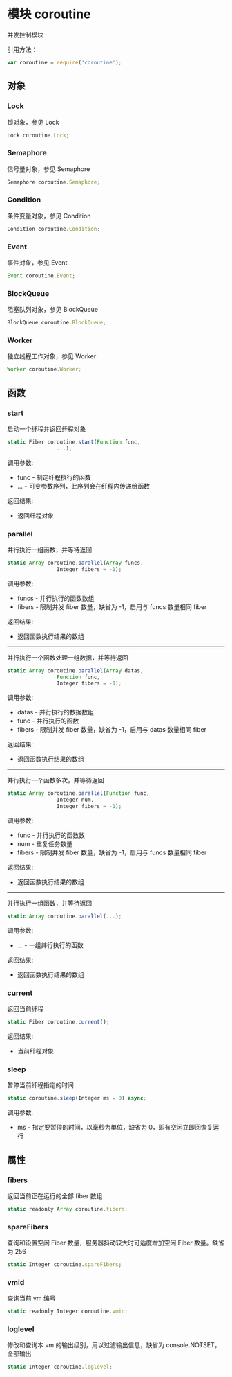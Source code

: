 # 模块 coroutine
并发控制模块

引用方法：
```JavaScript
var coroutine = require('coroutine');
```
## 对象
        
### Lock
锁对象，参见 Lock
```JavaScript
Lock coroutine.Lock;
```

### Semaphore
信号量对象，参见 Semaphore
```JavaScript
Semaphore coroutine.Semaphore;
```

### Condition
条件变量对象，参见 Condition
```JavaScript
Condition coroutine.Condition;
```

### Event
事件对象，参见 Event
```JavaScript
Event coroutine.Event;
```

### BlockQueue
阻塞队列对象，参见 BlockQueue
```JavaScript
BlockQueue coroutine.BlockQueue;
```

### Worker
独立线程工作对象，参见 Worker
```JavaScript
Worker coroutine.Worker;
```

## 函数
        
### start
启动一个纤程并返回纤程对象
```JavaScript
static Fiber coroutine.start(Function func,
                ...);
```

调用参数:
* func - 制定纤程执行的函数
* ... - 可变参数序列，此序列会在纤程内传递给函数

返回结果:
* 返回纤程对象

### parallel
并行执行一组函数，并等待返回
```JavaScript
static Array coroutine.parallel(Array funcs,
                Integer fibers = -1);
```

调用参数:
* funcs - 并行执行的函数数组
* fibers - 限制并发 fiber 数量，缺省为 -1，启用与 funcs 数量相同 fiber

返回结果:
* 返回函数执行结果的数组

--------------------------
并行执行一个函数处理一组数据，并等待返回
```JavaScript
static Array coroutine.parallel(Array datas,
                Function func,
                Integer fibers = -1);
```

调用参数:
* datas - 并行执行的数据数组
* func - 并行执行的函数
* fibers - 限制并发 fiber 数量，缺省为 -1，启用与 datas 数量相同 fiber

返回结果:
* 返回函数执行结果的数组

--------------------------
并行执行一个函数多次，并等待返回
```JavaScript
static Array coroutine.parallel(Function func,
                Integer num,
                Integer fibers = -1);
```

调用参数:
* func - 并行执行的函数数
* num - 重复任务数量
* fibers - 限制并发 fiber 数量，缺省为 -1，启用与 funcs 数量相同 fiber

返回结果:
* 返回函数执行结果的数组

--------------------------
并行执行一组函数，并等待返回
```JavaScript
static Array coroutine.parallel(...);
```

调用参数:
* ... - 一组并行执行的函数

返回结果:
* 返回函数执行结果的数组

### current
返回当前纤程
```JavaScript
static Fiber coroutine.current();
```

返回结果:
* 当前纤程对象

### sleep
暂停当前纤程指定的时间
```JavaScript
static coroutine.sleep(Integer ms = 0) async;
```

调用参数:
* ms - 指定要暂停的时间，以毫秒为单位，缺省为 0，即有空闲立即回恢复运行

## 属性
        
### fibers
返回当前正在运行的全部 fiber 数组
```JavaScript
static readonly Array coroutine.fibers;
```

### spareFibers
查询和设置空闲 Fiber 数量，服务器抖动较大时可适度增加空闲 Fiber 数量。缺省为 256
```JavaScript
static Integer coroutine.spareFibers;
```

### vmid
查询当前 vm 编号
```JavaScript
static readonly Integer coroutine.vmid;
```

### loglevel
修改和查询本 vm 的输出级别，用以过滤输出信息，缺省为 console.NOTSET，全部输出
```JavaScript
static Integer coroutine.loglevel;
```

